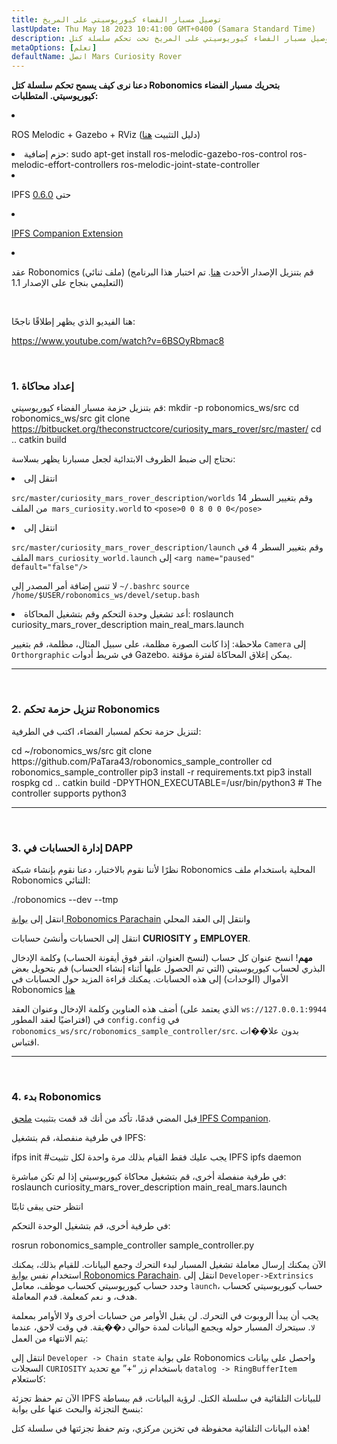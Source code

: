 ```yaml
---
title: توصيل مسبار الفضاء كيوريوسيتي على المريخ
lastUpdate: Thu May 18 2023 10:41:00 GMT+0400 (Samara Standard Time)
description: توصيل مسبار الفضاء كيوريوسيتي على المريخ تحت تحكم سلسلة كتل Robonomics.
metaOptions: [تعلم]
defaultName: اتصل Mars Curiosity Rover
---
```


**دعنا نرى كيف يسمح تحكم سلسلة كتل Robonomics بتحريك مسبار الفضاء كيوريوسيتي. المتطلبات:**

<List>

<li class="flex">

ROS Melodic + Gazebo + RViz (دليل التثبيت [هنا](http://wiki.ros.org/melodic/التثبيت))

</li>


<li>حزم إضافية:

<LessonCodeWrapper language="bash" codeClass="big-code">
  sudo apt-get install ros-melodic-gazebo-ros-control ros-melodic-effort-controllers ros-melodic-joint-state-controller
</LessonCodeWrapper>

</li>

<li class="flex">

IPFS حتى [0.6.0](https://dist.ipfs.io/go-ipfs/v0.6.0/go-ipfs_v0.6.0_linux-386.tar.gz)

</li>

<li class="flex">

[IPFS Companion Extension](https://github.com/ipfs/ipfs-companion)

</li>

<li class="flex">

عقد Robonomics (ملف ثنائي) (قم بتنزيل الإصدار الأحدث [هنا](https://github.com/airalab/robonomics/releases). تم اختبار هذا البرنامج التعليمي بنجاح على الإصدار 1.1)

</li>

</List>

<br/>

هنا الفيديو الذي يظهر إطلاقًا ناجحًا:

https://www.youtube.com/watch?v=6BSOyRbmac8


<br/>

### 1. إعداد محاكاة

قم بتنزيل حزمة مسبار الفضاء كيوريوسيتي:
<LessonCodeWrapper language="bash">
  mkdir -p robonomics_ws/src
  cd robonomics_ws/src
  git clone https://bitbucket.org/theconstructcore/curiosity_mars_rover/src/master/
  cd ..
  catkin build
</LessonCodeWrapper>

نحتاج إلى ضبط الظروف الابتدائية لجعل مسبارنا يظهر بسلاسة:

<List>

<li>انتقل إلى

`src/master/curiosity_mars_rover_description/worlds` وقم بتغيير السطر 14 من الملف` mars_curiosity.world` to 
`<pose>0 0 8 0 0 0</pose>`

</li>

<li>انتقل إلى

`src/master/curiosity_mars_rover_description/launch` وقم بتغيير السطر 4 في الملف `mars_curiosity_world.launch` إلى 
`<arg name="paused" default="false"/>`

لا تنس إضافة أمر المصدر إلى `~/.bashrc`
`source /home/$USER/robonomics_ws/devel/setup.bash`

</li>

<li> أعد تشغيل وحدة التحكم وقم بتشغيل المحاكاة:

<LessonCodeWrapper language="bash" codeClass="long-code">
  roslaunch curiosity_mars_rover_description main_real_mars.launch
</LessonCodeWrapper>

<LessonImages imageClasses="mb" src="connect-mars-curiosity-rover/rover.jpg" alt="Mars rover"/>

</li>

</List>

ملاحظة: إذا كانت الصورة مظلمة، على سبيل المثال، مظلمة، قم بتغيير `Camera` إلى `Orthorgraphic` في شريط أدوات Gazebo.
يمكن إغلاق المحاكاة لفترة مؤقتة.

------------

<br/>

### 2. تنزيل حزمة تحكم Robonomics
لتنزيل حزمة تحكم لمسبار الفضاء، اكتب في الطرفية:

<LessonCodeWrapper language="bash" codeClass="long-code">
cd ~/robonomics_ws/src
git clone https://github.com/PaTara43/robonomics_sample_controller
cd robonomics_sample_controller
pip3 install -r requirements.txt
pip3 install rospkg
cd ..
catkin build -DPYTHON_EXECUTABLE=/usr/bin/python3 # The controller supports python3
</LessonCodeWrapper>


------------

<br/>

### 3. إدارة الحسابات في DAPP
نظرًا لأننا نقوم بالاختبار، دعنا نقوم بإنشاء شبكة Robonomics المحلية باستخدام ملف Robonomics الثنائي:

<LessonCodeWrapper language="bash">
  ./robonomics --dev --tmp
</LessonCodeWrapper>

<LessonImages imageClasses="mb" src="connect-mars-curiosity-rover/robonomics.jpg" alt="تشغيلning node"/>


انتقل إلى [بوابة Robonomics Parachain](https://polkadot.js.org/apps/?rpc=wss%3A%2F%2Fkusama.rpc.robonomics.network%2F#/) وانتقل إلى العقد المحلي 


<LessonImages imageClasses="mb" src="connect-mars-curiosity-rover/local_node.jpg" alt="Local node"/>


انتقل إلى الحسابات وأنشئ حسابات **CURIOSITY** و **EMPLOYER**.

**مهم**! انسخ عنوان كل حساب (لنسخ العنوان، انقر فوق أيقونة الحساب) وكلمة الإدخال البذري لحساب كيوريوسيتي (التي تم الحصول عليها أثناء إنشاء الحساب)
قم بتحويل بعض الأموال (الوحدات) إلى هذه الحسابات. يمكنك قراءة المزيد حول الحسابات في Robonomics [هنا](https://wiki.robonomics.network/docs/en/create-account-in-dapp/)

<LessonImages imageClasses="mb" src="connect-mars-curiosity-rover/account_creation.jpg" alt="Account creation"/>


أضف هذه العناوين وكلمة الإدخال وعنوان العقد (الذي يعتمد على `ws://127.0.0.1:9944` افتراضيًا لعقد المطور) في `config.config` في `robonomics_ws/src/robonomics_sample_controller/src`. بدون علا��ات اقتباس.

------------

<br/>

### 4. بدء Robonomics

قبل المضي قدمًا، تأكد من أنك قد قمت بتثبيت [ملحق IPFS Companion](https://github.com/ipfs/ipfs-companion).

في طرفية منفصلة، قم بتشغيل IPFS:

<LessonCodeWrapper language="bash" codeClass="long-code">
ifps init #يجب عليك فقط القيام بذلك مرة واحدة لكل تثبيت IPFS
ipfs daemon
</LessonCodeWrapper>

في طرفية منفصلة أخرى، قم بتشغيل محاكاة كيوريوسيتي إذا لم تكن مباشرة:
<LessonCodeWrapper language="bash" codeClass="long-code">
roslaunch curiosity_mars_rover_description main_real_mars.launch
</LessonCodeWrapper>

انتظر حتى يبقى ثابتًا

في طرفية أخرى، قم بتشغيل الوحدة التحكم:

<LessonCodeWrapper language="bash" codeClass="long-code">
rosrun robonomics_sample_controller sample_controller.py
</LessonCodeWrapper>

<LessonImages imageClasses="mb" src="connect-mars-curiosity-rover/controller.jpg" alt="Controller"/>

الآن يمكنك إرسال معاملة تشغيل المسبار لبدء التحرك وجمع البيانات. للقيام بذلك، يمكنك استخدام نفس [بوابة Robonomics Parachain](https://polkadot.js.org/apps/?rpc=wss%3A%2F%2Fkusama.rpc.robonomics.network%2F#/).
انتقل إلى `Developer->Extrinsics` وحدد حساب كيوريوسيتي كحساب موظف، معامل `launch`، حساب كيوريوسيتي كحساب هدف، و `نعم` كمعلمة.
قدم المعاملة.

<LessonImages imageClasses="mb" src="connect-mars-curiosity-rover/extrinsic.jpg" alt="Extrinsic"/>

يجب أن يبدأ الروبوت في التحرك. لن يقبل الأوامر من حسابات أخرى ولا الأوامر بمعلمة `لا`. سيتحرك المسبار حوله ويجمع البيانات لمدة حوالي د��يقة.
في وقت لاحق، عندما يتم الانتهاء من العمل:

<LessonImages imageClasses="mb" src="connect-mars-curiosity-rover/job_done.jpg" alt="Job done"/>


انتقل إلى `Developer -> Chain state` على بوابة Robonomics واحصل على بيانات السجلات `CURIOSITY` باستخدام زر “+” مع تحديد `datalog -> RingBufferItem` كاستعلام: 

<LessonImages imageClasses="mb" src="connect-mars-curiosity-rover/datalog.jpg" alt="Datalog"/>


الآن تم حفظ تجزئة IPFS للبيانات التلقائية في سلسلة الكتل. لرؤية البيانات، قم ببساطة بنسخ التجزئة والبحث عنها على بوابة:

<LessonImages imageClasses="mb" src="connect-mars-curiosity-rover/data_in_ipfs.jpg" alt="Data in IPFS"/>


هذه البيانات التلقائية محفوظة في تخزين مركزي، وتم حفظ تجزئتها في سلسلة كتل!
